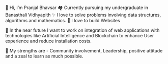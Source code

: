 👋 Hi, I’m Pranjal Bhavsar
🏘️ Currently pursuing my undergraduate in Banasthali Vidhyapith
✨ I love to solve problems involving data structures, algorithms and mathematics.
💁 I love to build Websites

🌅 In the near future I want to work on integration of web applications with technologies like Artificial Intelligence and Blockchain to enhance User experience and reduce installation costs.

💪 My strengths are - Community involvement, Leadership, positive attitude and a zeal to learn as much possible.

